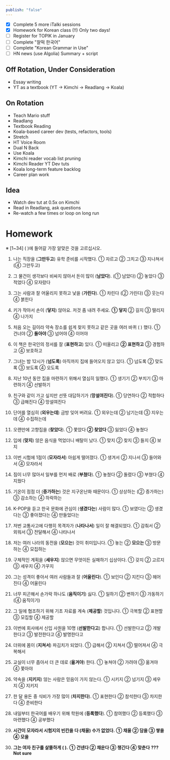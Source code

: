 ```yaml
---
publish: "false"
---
```


- [x] Complete 5 more iTalki sessions
- [x] Homework for Korean class (!!) Only two days!
 - [ ] Register for TOPIK in January
 - [ ] Complete "찰떡 한국어"
 - [ ] Complete "Korean Grammar in Use"
 - [ ] HN news (use Algolia) Summary + script
 
## Off Rotation, Under Consideration

 - Essay writing
 - YT as a textbook (YT -> Kimchi -> Readlang -> Koala)
## On Rotation

 - Teach Mario stuff
 - Readlang
 - Textbook Reading
 - Koala-based career dev (tests, refactors, tools)
 - Stretch
 - HT Voice Room
 - Dual N Back
 - Use Koala
 - Kimchi reader vocab list pruning
 - Kimchi Reader YT Dev tuts
 - Koala long-term feature backlog
 - Career plan work

## Idea
 - Watch dev tut at 0.5x on Kimchi
 - Read in Readlang, ask questions
 - Re-watch a few times or loop on long run
# Homework
※ [1~34] ( )에 들어갈 가장 알맞은 것을 고르십시오.

1. 나는 직장을 (**그만두고**) 유학 준비를 시작했다.
① 자르고 ② 그치고 ③ 지나쳐서 (④ 그만두고)

2. 그 물건이 생각보다 비싸지 않아서 돈이 많이 (**남았다**).
(① 남았다) ② 놓았다 ③ 적었다 ④ 모자랐다

3. 그는 사람과 잘 어울리지 못하고 낯을 (**가린다**).
① 차린다 (② 가린다) ③ 웃는다 ④ 붉힌다

4. 키가 작아서 손이 (**닿지**) 않아요. 저것 좀 내려 주세요.
**① 닿지** ② 길지 ③ 떨리지 ④ 나가지

5. 처음 오는 길이라 약속 장소를 쉽게 찾지 못하고 같은 곳을 여러 바퀴 ( ) 했다.
① 건너야 ② **돌아야** ③ 넘어야 ④ 이어야

6. 이 책은 한국인의 정서를 잘 (**표현하고**) 있다.
① 떠올리고 **② 표현하고** ③ 경험하고 ④ 보호하고

7. 그녀는 밤 12시가 (**넘도록**) 아직까지 집에 들어오지 않고 있다.
① 넘도록 ② 맞도록 ③ 보도록 ④ 오도록

8. 지난 10년 동안 집을 마련하기 위해서 열심히 일했다.
① 생기기 ② 부치기 ③ 마련하기 ④ 선발하기

9. 친구와 같이 가고 싶지만 선뜻 대답하기가 (**망설여진다**).
① 당연하다 ② 적합하다 ③ 급해진다 ④ 망설여진다

10. 단어를 열심히 (**외우는데**) 금방 잊어 버려요.
① 외우는데 ② 남기는데 ③ 지우는데 ④ 수집하는데

11. 오랜만에 고향집을 (**찾았다**).
① 쫓았다 **② 찾았다** ③ 잃었다 ④ 놓쳤다

12. 입에 (**맞지**) 않은 음식을 먹었더니 배탈이 났다.
① 맞지 ② 찾지 ③ 들지 ④ 보지

13. 이번 시험에 1점이 (**모자라서**) 아쉽게 떨어졌다.
① 생겨서 ② 지나서 ③ 들어와서 ④ 모자라서

14. 짐이 너무 많아서 일부를 먼저 배로 (**부쳤다**).
① 놓쳤다 ② 돌렸다 ③ 부쳤다 ④ 지웠다
  
1. 기온이 점점 더 (**증가하는**) 것은 지구온난화 때문이다.
① 상상하는 (② 증가하는) ③ 감소하는 ④ 하락하는

16. K-POP을 듣고 한국 문화에 관심이 (**생겼다는**) 사람이 많다.
① 보였다는 ② 생겼다는 ③ 좋아졌다는 ④ 만들었다는
  
1. 저번 교통사고에 다행히 목격자가 (**나타나서**) 일이 잘 해결되었다.
① 감춰서 ② 외워서 ③ 전달해서 ④ 나타나서

18. 저는 여러 나라의 동전을 (**모으는**) 것이 취미입니다.
① 놓는 ② **모으는** ③ 방문하는 ④ 모집하는
  
19. 구체적인 계획을 (**세우지**) 않으면 무엇이든 실패하기 십상이다.
① 갖지 ② 고르지 ③ 세우지 ④ 가꾸지

20. 그는 성격이 좋아서 여러 사람들과 잘 (**어울린다**).
① 보인다 ② 지킨다 ③ 헤어진다 ④ 어울린다

21. 너무 피곤해서 손가락 하나도 (**움직이기**) 싫다.
① 일하기 ② 변하기 ③ 가동하기 (④ 움직이기)

1. 그 일에 협조하기 위해 기초 자료를 계속 (**제공할**) 것입니다.
① 극복할 ② 표현할 ③ 모집할 ④ 제공할

23. 이번에 회사에서 신입 사원을 10명 (**선발한다고**) 합니다.
① 선발한다고 ② 개발한다고 ③ 발전한다고 ④ 발명한다고

24. 더위에 몸이 (**지쳐서**) 파김치가 되었다.
① 급해서 ② 지쳐서 ③ 떨어져서 ④ 극복해서

25. 교실이 너무 좁아서 더 큰 데로 (**옮겨야**) 한다.
① 놓쳐야 ② 가려야 ③ 옮겨야 ④ 쫓아야

26. 약속을 (**지키지**) 않는 사람은 믿음이 가지 않는다.
① 시키지 ② 넘기지 ③ 세우지 ④ 지키지

27. 한 달 용돈 중 식비가 가장 많이 (**차지한다**).
① 표현한다 ② 참석한다 ③ 차지한다 ④ 준비한다

28. 내일부터 한국어를 배우기 위해 학원에 (**등록했다**).
① 참여했다 ② 등록했다 ③ 마련했다 ④ 공부했다

29. **시간이 모자라서 시험지의 빈칸을 다 (채울) 수가 없었다.**
**① 채울 ② 담을 ③ 쌓을 ④ 모을**

30. **그는 여자 친구를 살뜰하게 ( ).**
**① 건넨다 ② 채운다 ③ 챙긴다 ④ 맞춘다**
**??? Not sure**